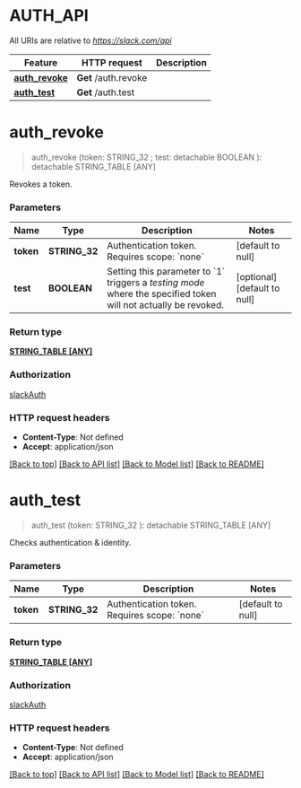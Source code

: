 # AUTH_API

All URIs are relative to *https://slack.com/api*

Feature | HTTP request | Description
------------- | ------------- | -------------
[**auth_revoke**](AUTH_API.md#auth_revoke) | **Get** /auth.revoke | 
[**auth_test**](AUTH_API.md#auth_test) | **Get** /auth.test | 


# **auth_revoke**
> auth_revoke (token: STRING_32 ; test:  detachable BOOLEAN ): detachable STRING_TABLE [ANY]
	



Revokes a token.


### Parameters

Name | Type | Description  | Notes
------------- | ------------- | ------------- | -------------
 **token** | **STRING_32**| Authentication token. Requires scope: &#x60;none&#x60; | [default to null]
 **test** | **BOOLEAN**| Setting this parameter to &#x60;1&#x60; triggers a _testing mode_ where the specified token will not actually be revoked. | [optional] [default to null]

### Return type

[**STRING_TABLE [ANY]**](ANY.md)

### Authorization

[slackAuth](../README.md#slackAuth)

### HTTP request headers

 - **Content-Type**: Not defined
 - **Accept**: application/json

[[Back to top]](#) [[Back to API list]](../README.md#documentation-for-api-endpoints) [[Back to Model list]](../README.md#documentation-for-models) [[Back to README]](../README.md)

# **auth_test**
> auth_test (token: STRING_32 ): detachable STRING_TABLE [ANY]
	



Checks authentication & identity.


### Parameters

Name | Type | Description  | Notes
------------- | ------------- | ------------- | -------------
 **token** | **STRING_32**| Authentication token. Requires scope: &#x60;none&#x60; | [default to null]

### Return type

[**STRING_TABLE [ANY]**](ANY.md)

### Authorization

[slackAuth](../README.md#slackAuth)

### HTTP request headers

 - **Content-Type**: Not defined
 - **Accept**: application/json

[[Back to top]](#) [[Back to API list]](../README.md#documentation-for-api-endpoints) [[Back to Model list]](../README.md#documentation-for-models) [[Back to README]](../README.md)

